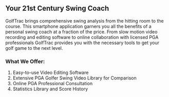 ## Your 21st Century Swing Coach

GolfTrac brings comprehensive swing analysis from the hitting room to the course. This smartphone application garners you all the benefits of a personal swing coach at a fraction of the price. From slow motion video recording and editing software to online collaboration with licensed PGA professionals GolfTrac provides you with the necessary tools to get your golf game to the next level.

### What We Offer:

  1. Easy-to-use Video Editing Software
  2. Extensive PGA Golfer Swing Video Library for Comparison
  3. Online PGA Professional Consultation
  4. Statistics Library and Score History



